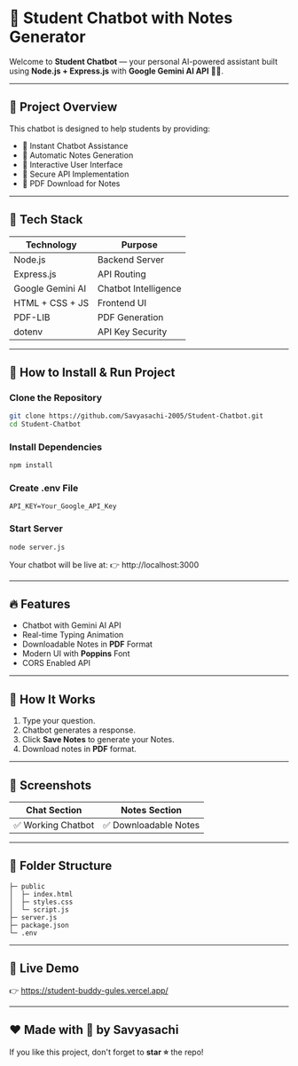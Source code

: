 # 🎯 Student Chatbot with Notes Generator

Welcome to **Student Chatbot** — your personal AI-powered assistant built using **Node.js + Express.js** with **Google Gemini AI API** 💪🔥.

---

## 🚀 Project Overview
This chatbot is designed to help students by providing:
- 🤖 Instant Chatbot Assistance
- 📝 Automatic Notes Generation
- 💬 Interactive User Interface
- 🔐 Secure API Implementation
- 📄 PDF Download for Notes

---

## 🔑 Tech Stack
| Technology     | Purpose             |
|---------------|--------------------|
| Node.js       | Backend Server     |
| Express.js    | API Routing       |
| Google Gemini AI | Chatbot Intelligence |
| HTML + CSS + JS | Frontend UI      |
| PDF-LIB       | PDF Generation    |
| dotenv        | API Key Security  |

---

## 📄 How to Install & Run Project

### Clone the Repository
```bash
git clone https://github.com/Savyasachi-2005/Student-Chatbot.git
cd Student-Chatbot
```

### Install Dependencies
```bash
npm install
```

### Create **.env** File
```
API_KEY=Your_Google_API_Key
```

### Start Server
```bash
node server.js
```
Your chatbot will be live at:
👉 http://localhost:3000

---

## 🔥 Features
- Chatbot with Gemini AI API
- Real-time Typing Animation
- Downloadable Notes in **PDF** Format
- Modern UI with **Poppins** Font
- CORS Enabled API

---

## 🎯 How It Works
1. Type your question.
2. Chatbot generates a response.
3. Click **Save Notes** to generate your Notes.
4. Download notes in **PDF** format.

---

## 🎯 Screenshots
| Chat Section | Notes Section |
|-------------|---------------|
| ✅ Working Chatbot | ✅ Downloadable Notes |

---

## 📌 Folder Structure
```
├─ public
│  ├─ index.html
│  ├─ styles.css
│  └─ script.js
├─ server.js
├─ package.json
└─ .env
```

---

## 🔗 Live Demo
👉 https://student-buddy-gules.vercel.app/

---

## ❤️ Made with 💪 by **Savyasachi**

If you like this project, don't forget to **star ⭐** the repo!
